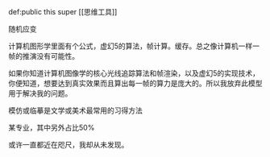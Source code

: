 def:public this super [[思维工具]]

随机应变

计算机图形学里面有个公式，虚幻5的算法，帧计算。缓存。总之像计算机一样一帧的推演没有可能性。

如果你知道计算机图像学的核心光线追踪算法和帧渲染，以及虚幻5的实现技术，你便知道，想要达到真实效果而且算出每一帧的算力是庞大的。所以我放弃此模型用于解决我的问题。

模仿或临摹是文学或美术最常用的习得方法

某专业，其中另外占比50%

或许一直都近在咫尺，我却从未发现。